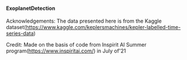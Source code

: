 #### ExoplanetDetection
Acknowledgements: 
The data presented here is from the Kaggle dataset(https://www.kaggle.com/keplersmachines/kepler-labelled-time-series-data)

Credit: 
Made on the basis of code from Inspirit AI Summer program(https://www.inspiritai.com/) in July of'21
